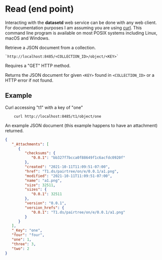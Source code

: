 
Read (end point)
================

Interacting with the __datasetd__ web service can be done with any web client. For documentation purposes I am assuming you are using [curl](https://curl.se/). This command line program is available on most POSIX systems including Linux, macOS and Windows.

Retrieve a JSON document from a collection.

    `http://localhost:8485/<COLLECTION_ID>/object/<KEY>`

Requires a "GET" HTTP method.

Returns the JSON document for given `<KEY>` found in `<COLLECTION_ID>` or a HTTP error if not found.

Example
-------

Curl accessing "t1" with a key of "one"

```shell
    curl http://localhost:8485/t1/object/one
```

An example JSON document (this example happens to have an attachment) returned.

```json
{
   "_Attachments": [
      {
         "checksums": {
            "0.0.1": "bb327f7bcca0f88649f1c6acfdc0920f"
         },
         "created": "2021-10-11T11:09:51-07:00",
         "href": "T1.ds/pairtree/on/e/0.0.1/a1.png",
         "modified": "2021-10-11T11:09:51-07:00",
         "name": "a1.png",
         "size": 32511,
         "sizes": {
            "0.0.1": 32511
         },
         "version": "0.0.1",
         "version_hrefs": {
            "0.0.1": "T1.ds/pairtree/on/e/0.0.1/a1.png"
         }
      }
   ],
   "_Key": "one",
   "four": "four",
   "one": 1,
   "three": 3,
   "two": 2
}
```

